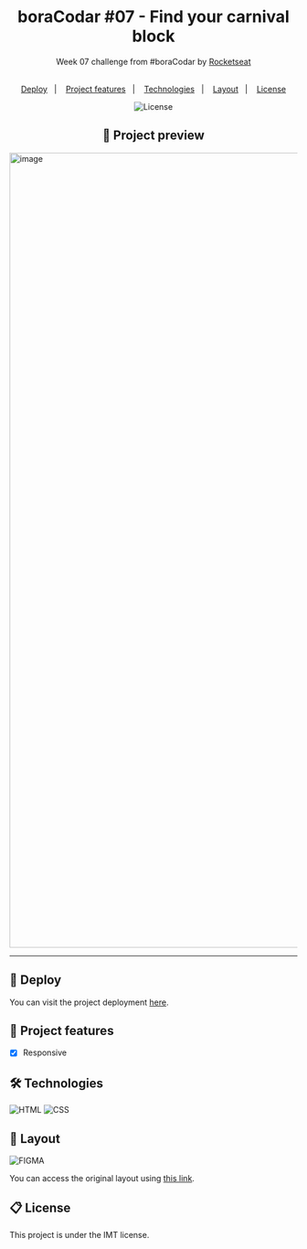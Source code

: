 <!-- @format -->

<h1 align="center"> boraCodar #07 - Find your carnival block </h1>
<div align="center">
  Week 07 challenge from #boraCodar by <a href="https://www.rocketseat.com.br/" target="_blank">Rocketseat</a>
</div>
</br>

<p align="center">
  <a href="#-deploy">Deploy</a>&nbsp;&nbsp;&nbsp;|&nbsp;&nbsp;&nbsp;
  <a href="#-project-features">Project features</a>&nbsp;&nbsp;&nbsp;|&nbsp;&nbsp;&nbsp;
  <a href="#-technologies">Technologies</a>&nbsp;&nbsp;&nbsp;|&nbsp;&nbsp;&nbsp;
  <a href="#-layout">Layout</a>&nbsp;&nbsp;&nbsp;|&nbsp;&nbsp;&nbsp;
  <a href="#-license">License</a>
</p>

<p align="center">
  <img alt="License" src="https://img.shields.io/static/v1?label=license&message=MIT&color=49AA26&labelColor=000000">
</p>

<h2 align="center">
  📃 Project preview
</h2>

<img width="1391" alt="image" src="https://github.com/marcoftmartins/boraCodar-07-find-your-carnival-block/assets/47821731/8f8b5100-1c35-47e5-b739-bf17833bf2cf">

---

## 🚀 Deploy

You can visit the project deployment [here](https://marcoftmartins.github.io/boraCodar-07-find-your-carnival-block/).

## 🚧 Project features

- [x] Responsive

## 🛠 Technologies

![HTML](https://img.shields.io/badge/HTML5-E34F26?style=for-the-badge&logo=html5&logoColor=white)
![CSS](https://img.shields.io/badge/CSS3-1572B6?style=for-the-badge&logo=css3&logoColor=white)

## 🎨 Layout

![FIGMA](https://img.shields.io/badge/Figma-F24E1E?style=for-the-badge&logo=figma&logoColor=white)

You can access the original layout using [this link](https://www.figma.com/community/file/1207675804423978995).

## 📋 License

This project is under the IMT license.
